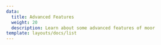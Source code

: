 ```yaml
---
data:
  title: Advanced Features
  weight: 20
  description: Learn about some advanced features of moor
template: layouts/docs/list
---
```

